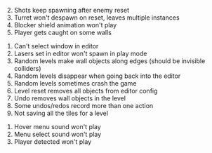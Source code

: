 <!-- PLAY MODE -->

2. Shots keep spawning after enemy reset
3. Turret won't despawn on reset, leaves multiple instances
4. Blocker shield animation won't play
5. Player gets caught on some walls

<!-- EDITOR -->

1.  Can't select window in editor
2.  Lasers set in editor won't spawn in play mode
3.  Random levels make wall objects along edges (should be invisible colliders)
4.  Random levels disappear when going back into the editor
5.  Random levels sometimes crash the game
6.  Level reset removes all objects from editor config
7.  Undo removes wall objects in the level
8.  Some undos/redos record more than one action
9.  Not saving all the tiles for a level

<!-- SOUNDS -->

1. Hover menu sound won't play
2. Menu select sound won't play
3. Player detected won't play
